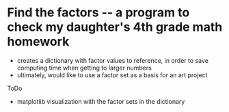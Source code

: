 # Find the factors -- a program to check my daughter's 4th grade math homework

- creates a dictionary with factor values to reference, in order to save computing time when getting to larger numbers
- ultimately, would like to use a factor set as a basis for an art project

ToDo
- matplotlib visualization with the factor sets in the dictionary